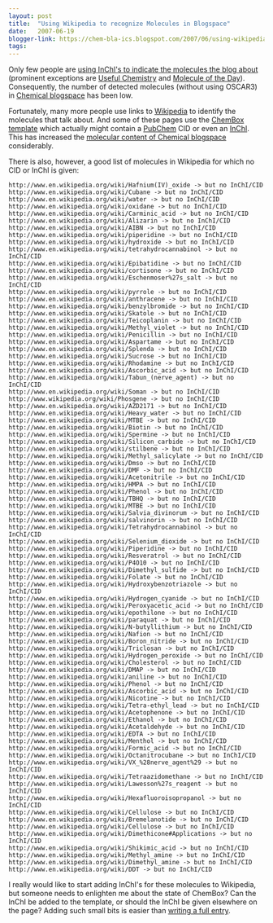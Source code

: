 ```yaml
---
layout: post
title:  "Using Wikipedia to recognize Molecules in Blogspace"
date:   2007-06-19
blogger-link: https://chem-bla-ics.blogspot.com/2007/06/using-wikipedia-to-recognize-molecules.html
tags:
---
```


Only few people are [using InChI's to indicate the molecules the blog about](http://chem-bla-ics.blogspot.com/2006/12/including-smiles-cml-and-inchi-in.html)
(prominent exceptions are [Useful Chemistry](http://usefulchem.blogspot.com/) and [Molecule of the Day](http://www.scienceblogs.com/moleculeoftheday/)).
Consequently, the number of detected molecules (without using OSCAR3) in [Chemical blogspace](http://cb.openmolecules.net/) has been low.

Fortunately, many more people use links to [Wikipedia](http://wikipedia.org/) to identify the molecules that talk about. And some of these pages
use the [ChemBox template](http://en.wikipedia.org/wiki/Template:Chembox) which actually might contain a
[PubChem](http://pubchem.ncbi.nlm.nih.gov/) CID or even an [InChI](http://www.iupac.org/inchi/). This has increased the
[molecular content of Chemical blogspace](http://cb.openmolecules.net/inchis.php) considerably.

There is also, however, a good list of molecules in Wikipedia for which no CID or InChI is given:

```
http://www.en.wikipedia.org/wiki/Hafnium(IV)_oxide -> but no InChI/CID
http://www.en.wikipedia.org/wiki/Cubane -> but no InChI/CID
http://www.en.wikipedia.org/wiki/water -> but no InChI/CID
http://www.en.wikipedia.org/wiki/oxidane -> but no InChI/CID
http://www.en.wikipedia.org/wiki/Carminic_acid -> but no InChI/CID
http://www.en.wikipedia.org/wiki/Alizarin -> but no InChI/CID
http://www.en.wikipedia.org/wiki/AIBN -> but no InChI/CID
http://www.en.wikipedia.org/wiki/piperidine -> but no InChI/CID
http://www.en.wikipedia.org/wiki/hydroxide -> but no InChI/CID
http://www.en.wikipedia.org/wiki/tetrahydrocannabinol -> but no InChI/CID
http://www.en.wikipedia.org/wiki/Epibatidine -> but no InChI/CID
http://www.en.wikipedia.org/wiki/cortisone -> but no InChI/CID
http://www.en.wikipedia.org/wiki/Eschenmoser%27s_salt -> but no InChI/CID
http://www.en.wikipedia.org/wiki/pyrrole -> but no InChI/CID
http://www.en.wikipedia.org/wiki/anthracene -> but no InChI/CID
http://www.en.wikipedia.org/wiki/benzylbromide -> but no InChI/CID
http://www.en.wikipedia.org/wiki/Skatole -> but no InChI/CID
http://www.en.wikipedia.org/wiki/Teicoplanin -> but no InChI/CID
http://www.en.wikipedia.org/wiki/Methyl_violet -> but no InChI/CID
http://www.en.wikipedia.org/wiki/Penicillin -> but no InChI/CID
http://www.en.wikipedia.org/wiki/Aspartame -> but no InChI/CID
http://www.en.wikipedia.org/wiki/Splenda -> but no InChI/CID
http://www.en.wikipedia.org/wiki/Sucrose -> but no InChI/CID
http://www.en.wikipedia.org/wiki/Rhodamine -> but no InChI/CID
http://www.en.wikipedia.org/wiki/Ascorbic_acid -> but no InChI/CID
http://www.en.wikipedia.org/wiki/Tabun_(nerve_agent) -> but no InChI/CID
http://www.en.wikipedia.org/wiki/Soman -> but no InChI/CID
http://www.wikipedia.org/wiki/Phosgene -> but no InChI/CID
http://www.en.wikipedia.org/wiki/AZD2171 -> but no InChI/CID
http://www.en.wikipedia.org/wiki/Heavy_water -> but no InChI/CID
http://www.en.wikipedia.org/wiki/MTBE -> but no InChI/CID
http://www.en.wikipedia.org/wiki/Biotin -> but no InChI/CID
http://www.en.wikipedia.org/wiki/Spermine -> but no InChI/CID
http://www.en.wikipedia.org/wiki/Silicon_carbide -> but no InChI/CID
http://www.en.wikipedia.org/wiki/stilbene -> but no InChI/CID
http://www.en.wikipedia.org/wiki/Methyl_salicylate -> but no InChI/CID
http://www.en.wikipedia.org/wiki/Dmso -> but no InChI/CID
http://www.en.wikipedia.org/wiki/DMF -> but no InChI/CID
http://www.en.wikipedia.org/wiki/Acetonitrile -> but no InChI/CID
http://www.en.wikipedia.org/wiki/HMPA -> but no InChI/CID
http://www.en.wikipedia.org/wiki/Phenol -> but no InChI/CID
http://www.en.wikipedia.org/wiki/TBHQ -> but no InChI/CID
http://www.en.wikipedia.org/wiki/MTBE -> but no InChI/CID
http://www.en.wikipedia.org/wiki/Salvia_divinorum -> but no InChI/CID
http://www.en.wikipedia.org/wiki/salvinorin -> but no InChI/CID
http://www.en.wikipedia.org/wiki/Tetrahydrocannabinol -> but no InChI/CID
http://www.en.wikipedia.org/wiki/Selenium_dioxide -> but no InChI/CID
http://www.en.wikipedia.org/wiki/Piperidine -> but no InChI/CID
http://www.en.wikipedia.org/wiki/Resveratrol -> but no InChI/CID
http://www.en.wikipedia.org/wiki/P4O10 -> but no InChI/CID
http://www.en.wikipedia.org/wiki/Dimethyl_sulfide -> but no InChI/CID
http://www.en.wikipedia.org/wiki/Folate -> but no InChI/CID
http://www.en.wikipedia.org/wiki/Hydroxybenzotriazole -> but no InChI/CID
http://www.en.wikipedia.org/wiki/Hydrogen_cyanide -> but no InChI/CID
http://www.en.wikipedia.org/wiki/Peroxyacetic_acid -> but no InChI/CID
http://www.en.wikipedia.org/wiki/epothilone -> but no InChI/CID
http://www.en.wikipedia.org/wiki/paraquat -> but no InChI/CID
http://www.en.wikipedia.org/wiki/N-butyllithium -> but no InChI/CID
http://www.en.wikipedia.org/wiki/Nafion -> but no InChI/CID
http://www.en.wikipedia.org/wiki/Boron_nitride -> but no InChI/CID
http://www.en.wikipedia.org/wiki/Triclosan -> but no InChI/CID
http://www.en.wikipedia.org/wiki/Hydrogen_peroxide -> but no InChI/CID
http://www.en.wikipedia.org/wiki/Cholesterol -> but no InChI/CID
http://www.en.wikipedia.org/wiki/DMAP -> but no InChI/CID
http://www.en.wikipedia.org/wiki/aniline -> but no InChI/CID
http://www.en.wikipedia.org/wiki/Phenol -> but no InChI/CID
http://www.en.wikipedia.org/wiki/Ascorbic_acid -> but no InChI/CID
http://www.en.wikipedia.org/wiki/Nicotine -> but no InChI/CID
http://www.en.wikipedia.org/wiki/Tetra-ethyl_lead -> but no InChI/CID
http://www.en.wikipedia.org/wiki/Acetophenone -> but no InChI/CID
http://www.en.wikipedia.org/wiki/Ethanol -> but no InChI/CID
http://www.en.wikipedia.org/wiki/Acetaldehyde -> but no InChI/CID
http://www.en.wikipedia.org/wiki/EDTA -> but no InChI/CID
http://www.en.wikipedia.org/wiki/Menthol -> but no InChI/CID
http://www.en.wikipedia.org/wiki/Formic_acid -> but no InChI/CID
http://www.en.wikipedia.org/wiki/Octanitrocubane -> but no InChI/CID
http://www.en.wikipedia.org/wiki/VX_%28nerve_agent%29 -> but no InChI/CID
http://www.en.wikipedia.org/wiki/Tetraazidomethane -> but no InChI/CID
http://www.en.wikipedia.org/wiki/Lawesson%27s_reagent -> but no InChI/CID
http://www.en.wikipedia.org/wiki/Hexafluoroisopropanol -> but no InChI/CID
http://www.en.wikipedia.org/wiki/Cellulose -> but no InChI/CID
http://www.en.wikipedia.org/wiki/Bremelanotide -> but no InChI/CID
http://www.en.wikipedia.org/wiki/Cellulose -> but no InChI/CID
http://www.en.wikipedia.org/wiki/Dimethicone#Applications -> but no InChI/CID
http://www.en.wikipedia.org/wiki/Shikimic_acid -> but no InChI/CID
http://www.en.wikipedia.org/wiki/Methyl_amine -> but no InChI/CID
http://www.en.wikipedia.org/wiki/Dimethyl_amine -> but no InChI/CID
http://www.en.wikipedia.org/wiki/DDT -> but no InChI/CID
```

I really would like to start adding InChI's for these molecules to Wikipedia, but someone needs to enlighten me about
the state of ChemBox? Can the InChI be added to the template, or should the InChI be given elsewhere on the page?
Adding such small bits is easier than [writing a full entry](http://mndoci.com/blog/2007/06/17/writing-something-on-wikipedia/).
